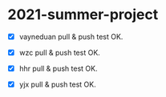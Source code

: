 # 2021-summer-project
- [X] vayneduan pull & push test OK.

- [X] wzc pull & push test OK.

- [X] hhr pull & push test OK.

- [X] yjx pull & push test OK.
